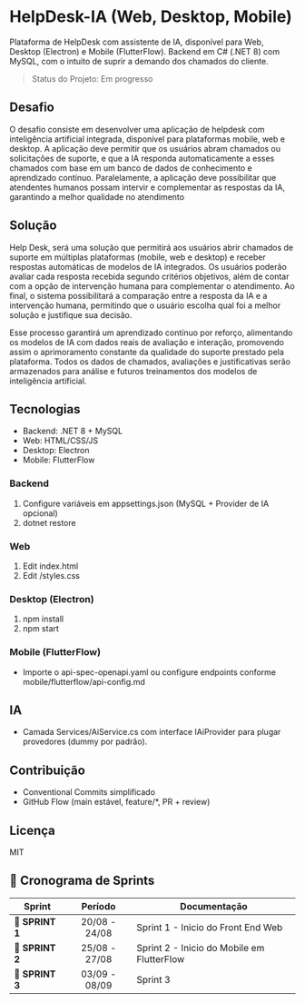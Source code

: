 # HelpDesk-IA (Web, Desktop, Mobile)

Plataforma de HelpDesk com assistente de IA, disponível para Web, Desktop (Electron) e Mobile (FlutterFlow). Backend em C# (.NET 8) com MySQL, com o intuito de suprir a demando dos chamados do cliente.

> Status do Projeto: Em progresso

 
## Desafio <a id="desafio"></a>

O desafio consiste em desenvolver uma aplicação de helpdesk com inteligência artificial integrada, disponível para plataformas mobile, web e desktop. A aplicação deve permitir que os usuários abram chamados ou solicitações de suporte, e que a IA responda automaticamente a esses chamados com base em um banco de dados de conhecimento e aprendizado contínuo. Paralelamente, a aplicação deve possibilitar que atendentes humanos possam intervir e complementar as respostas da IA, garantindo a melhor qualidade no atendimento

## Solução <a id="solucao"></a>

Help Desk, será uma solução que permitirá aos usuários abrir chamados de suporte em múltiplas plataformas (mobile, web e desktop) e receber respostas automáticas de modelos de IA integrados. Os usuários poderão avaliar cada resposta recebida segundo critérios objetivos, além de contar com a opção de intervenção humana para complementar o atendimento. Ao final, o sistema possibilitará a comparação entre a resposta da IA e a intervenção humana, permitindo que o usuário escolha qual foi a melhor solução e justifique sua decisão.

Esse processo garantirá um aprendizado contínuo por reforço, alimentando os modelos de IA com dados reais de avaliação e interação, promovendo assim o aprimoramento constante da qualidade do suporte prestado pela plataforma. Todos os dados de chamados, avaliações e justificativas serão armazenados para análise e futuros treinamentos dos modelos de inteligência artificial.




## Tecnologias
- Backend: .NET 8 + MySQL
- Web: HTML/CSS/JS
- Desktop: Electron
- Mobile: FlutterFlow


### Backend
1. Configure variáveis em appsettings.json (MySQL + Provider de IA opcional)
2. dotnet restore


### Web
1. Edit index.html
2. Edit /styles.css

### Desktop (Electron)
1. npm install
2. npm start

### Mobile (FlutterFlow)
- Importe o api-spec-openapi.yaml ou configure endpoints conforme mobile/flutterflow/api-config.md

## IA
- Camada Services/AiService.cs com interface IAiProvider para plugar provedores (dummy por padrão).

## Contribuição
- Conventional Commits simplificado
- GitHub Flow (main estável, feature/*, PR + review)

## Licença
MIT


## 📅 Cronograma de Sprints <a id="sprint"></a>

| Sprint          |    Período    | Documentação                                     |
| --------------- | :-----------: | ------------------------------------------------ |
| 🔖 **SPRINT 1** | 20/08 - 24/08 | Sprint 1 - Inicio do Front End Web| ✅
| 🔖 **SPRINT 2** | 25/08 - 27/08 | Sprint 2 - Inicio do Mobile em FlutterFlow | ✅
| 🔖 **SPRINT 3** | 03/09 - 08/09 | Sprint 3 |

